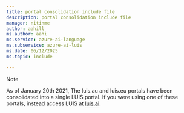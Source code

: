 ```yaml
---
title: portal consolidation include file
description: portal consolidation include file
manager: nitinme
author: aahill
ms.author: aahi
ms.service: azure-ai-language
ms.subservice: azure-ai-luis
ms.date: 06/12/2025
ms.topic: include

---
```


> [!NOTE]
> As of January 20th 2021, The luis.au and luis.eu portals have been consolidated into a single LUIS portal. If you were using one of these portals, instead access LUIS at [luis.ai](https://luis.ai).
